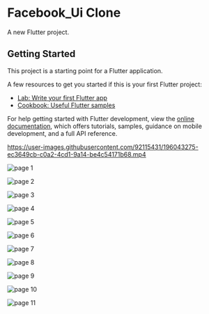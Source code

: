 # Facebook_Ui Clone

A new Flutter project.

## Getting Started

This project is a starting point for a Flutter application.

A few resources to get you started if this is your first Flutter project:

- [Lab: Write your first Flutter app](https://docs.flutter.dev/get-started/codelab)
- [Cookbook: Useful Flutter samples](https://docs.flutter.dev/cookbook)

For help getting started with Flutter development, view the
[online documentation](https://docs.flutter.dev/), which offers tutorials,
samples, guidance on mobile development, and a full API reference.




https://user-images.githubusercontent.com/92115431/196043275-ec3649cb-c0a2-4cd1-9a14-be4c54171b68.mp4

![page 1](https://user-images.githubusercontent.com/92115431/196033717-b44f8de5-1f58-4e8e-b926-f0130b8d85ce.png)

![page 2](https://user-images.githubusercontent.com/92115431/196033719-0f763f03-a1b6-4b40-8978-1f60b7731482.png)

![page 3](https://user-images.githubusercontent.com/92115431/196033722-197ca495-fa87-4fd2-8552-689d07f01cf0.png)

![page 4](https://user-images.githubusercontent.com/92115431/196033726-b8e32497-85e0-4871-baaa-738b65cc5ea6.png)

![page 5](https://user-images.githubusercontent.com/92115431/196033732-2f9c4240-0318-49bd-9dbd-864455e0a884.png)

![page 6](https://user-images.githubusercontent.com/92115431/196033734-39735058-2828-45b4-a4a4-d0e3fc95f5ca.png)

![page 7](https://user-images.githubusercontent.com/92115431/196033739-f3c0d097-9558-46eb-84d7-990fc47acc04.png)

![page 8](https://user-images.githubusercontent.com/92115431/196033742-428a7a51-c066-4d94-87db-e7638c6c1e55.png)

![page 9](https://user-images.githubusercontent.com/92115431/196033746-d07150a7-988f-4904-8b6e-feb0fbb0a315.png)

![page 10](https://user-images.githubusercontent.com/92115431/196033747-5de58590-7565-496d-9ecc-de71f7f86a77.png)

![page 11](https://user-images.githubusercontent.com/92115431/196033768-dccb7f71-3d72-4b7f-a57d-dcb5940329ff.png)

